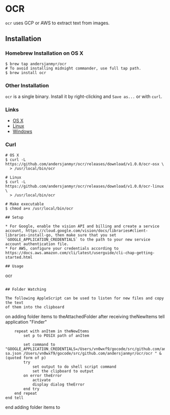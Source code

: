 # OCR

`ocr` uses GCP or AWS to extract text from images.

## Installation

### Homebrew Installation on OS X

```
$ brew tap andersjanmyr/ocr
# To avoid installing midnight commander, use full tap path.
$ brew install ocr
```

### Other Installation

`ocr` is a single binary. Install it by right-clicking and `Save as...` or with
`curl`.

### Links

* [OS X](https://github.com/andersjanmyr/ocr/releases/download/v1.0.0/ocr-osx)
* [Linux](https://github.com/andersjanmyr/ocr/releases/download/v1.0.0/ocr-linux)
* [Windows](https://github.com/andersjanmyr/ocr/releases/download/v1.0.0/ocr.exe)

### Curl

```
# OS X
$ curl -L https://github.com/andersjanmyr/ocr/releases/download/v1.0.0/ocr-osx \
  > /usr/local/bin/ocr

# Linux
$ curl -L https://github.com/andersjanmyr/ocr/releases/download/v1.0.0/ocr-linux \
  > /usr/local/bin/ocr

# Make executable
$ chmod a+x /usr/local/bin/ocr

## Setup

* For Google, enable the vision API and billing and create a service account, https://cloud.google.com/vision/docs/libraries#client-libraries-install-go, then make sure that you set `GOOGLE_APPLICATION_CREDENTIALS` to the path to your new service account authentication file.
* For AWS, configure your credentials according to https://docs.aws.amazon.com/cli/latest/userguide/cli-chap-getting-started.html

## Usage

```
ocr <image file>
```

## Folder Watching

The following AppleScript can be used to listen for new files and copy the text
of them into the clipboard

```
on adding folder items to theAttachedFolder after receiving theNewItems
	tell application "Finder"
		
		repeat with anItem in theNewItems
			set p to POSIX path of anItem
			
			set command to "GOOGLE_APPLICATION_CREDENTIALS=/Users/vn0wxf9/gocode/src/github.com/andersjanmyr/ocr/ocr-sa.json /Users/vn0wxf9/gocode/src/github.com/andersjanmyr/ocr/ocr " & (quoted form of p)
			try
				set output to do shell script command
				set the clipboard to output
			on error theError
				activate
				display dialog theError
			end try
		end repeat
	end tell
end adding folder items to
```
